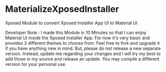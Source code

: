 # MaterializeXposedInstaller
Xposed Module to convert Xposed Installer App UI to Material UI

Developer Note : I made this Module in 10 Minutes so that I can enjoy Material UI inside the Xposed Installer App.
For now it's very basic and provides 3 different themes to choose from.
Feel free to fork and upgrade it if you have anything new in mind.
But, please do not release a new separate version.
Instead, update me regarding your changes and I will try my best to add those in my source and release an update.
You may compile a different version for your personal use.
